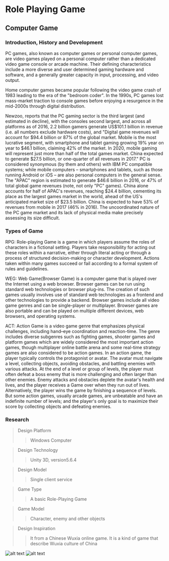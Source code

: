# Role Playing Game
## Computer Game
### Introduction, History and Development
PC games, also known as computer games or personal computer games, are video games played on a personal computer rather than a dedicated video game console or arcade machine. Their defining characteristics include a more diverse and user determined gaming hardware and software, and a generally greater capacity in input, processing, and video output.

Home computer games became popular following the video game crash of 1983 leading to the era of the "bedroom coder". In the 1990s, PC games lost mass-market traction to console games before enjoying a resurgence in the mid-2000s through digital distribution.

Newzoo, reports that the PC gaming sector is the third largest (and estimated in decline), with the consoles second largest, and across all platforms as of 2016, 2.2 billion gamers generate US$101.1 billion in revenue (i.e. all numbers exclude hardware costs), and "Digital game revenues will account for $94.4 billion or 87% of the global market. Mobile is the most lucrative segment, with smartphone and tablet gaming growing 19% year on year to $46.1 billion, claiming 42% of the market. In 2020, mobile gaming will represent just more than half of the total games market. China expected to generate $27.5 billion, or one-quarter of all revenues in 2017." PC is considered synonymous (by them and others) with IBM PC compatible systems; while mobile computers – smartphones and tablets, such as those running Android or iOS – are also personal computers in the general sense. The "APAC" region is estimated to generate $46.6 billion in 2016, or 47% of total global game revenues (note, not only "PC" games). China alone accounts for half of APAC's revenues, reaching $24.4 billion, cementing its place as the largest games market in the world, ahead of the US's anticipated market size of $23.5 billion. China is expected to have 53% of revenues from mobile in 2017 (46% in 2016).
The uncoordinated nature of the PC game market and its lack of physical media make precisely assessing its size difficult.
### Types of Game
RPG: Role-playing Game is a game in which players assume the roles of characters in a fictional setting. Players take responsibility for acting out these roles within a narrative, either through literal acting or through a process of structured decision-making or character development. Actions taken within many games succeed or fail according to a formal system of rules and guidelines.

WEG: Web Game(Browser Game) is a computer game that is played over the Internet using a web browser. Browser games can be run using standard web technologies or browser plug-ins. The creation of such games usually involves use of standard web technologies as a frontend and other technologies to provide a backend. Browser games include all video game genres and can be single-player or multiplayer. Browser games are also portable and can be played on multiple different devices, web browsers, and operating systems.

ACT: Action Game is a video game genre that emphasizes physical challenges, including hand–eye coordination and reaction-time. The genre includes diverse subgenres such as fighting games, shooter games and platform games which are widely considered the most important action games, though multiplayer online battle arena and some real-time strategy games are also considered to be action games.
In an action game, the player typically controls the protagonist or avatar. The avatar must navigate a level, collecting objects, avoiding obstacles, and battling enemies with various attacks. At the end of a level or group of levels, the player must often defeat a boss enemy that is more challenging and often larger than other enemies. Enemy attacks and obstacles deplete the avatar's health and lives, and the player receives a Game over when they run out of lives. Alternatively, the player wins the game by finishing a sequence of levels. But some action games, usually arcade games, are unbeatable and have an indefinite number of levels; and the player's only goal is to maximize their score by collecting objects and defeating enemies.

### Research
>Design Platform
>>Windows Computer

>Design Technology
>>Unity 3D, version5.6.4

>Design Model
>>Single client service

>Game Type
>>A basic Role-Playing Game

>Game Model
>>Character, enemy and other objects

>Design Inspiration
>>It from a Chinese Wuxia online game. It is a kind of game that describe Wuxia culture of China

![alt text](https://user-images.githubusercontent.com/24989456/32345353-d246d4a8-c001-11e7-897a-fdfffaee34bc.png)
![alt text](https://user-images.githubusercontent.com/24989456/32576929-40fb64cc-c4d0-11e7-8f28-2ec1aedec2bb.png)
